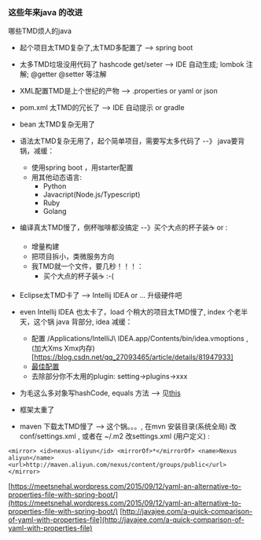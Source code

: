 ### 这些年来java 的改进

哪些TMD烦人的java

 - 起个项目太TMD复杂了,太TMD多配置了 --> spring boot
 - 太多TMD垃圾没用代码了 hashcode get/seter  --> IDE 自动生成; lombok 注解; @getter @setter 等注解
 - XML配置TMD是上个世纪的产物 --> .properties or yaml or json
 - pom.xml 太TMD的冗长了 --> IDE 自动提示 or gradle
 - bean 太TMD复杂无用了
 - 语法太TMD复杂无用了，起个简单项目，需要写太多代码了 --》 java要背锅，减缓：

    - 使用spring boot ，用starter配置
    - 用其他动态语言:
      - Python
      - Javacript(Node.js/Typescript)
      - Ruby
      - Golang

 - 编译真太TMD慢了，倒杯咖啡都没搞定 --》买个大点的杯子装☕️ or :

    - 增量构建
    - 把项目拆小，类微服务方向
    - 我TMD就一个文件，要几秒！！！：
      - 买个大点的杯子装☕️  :-(

 - Eclipse太TMD卡了 --> Intellij IDEA or ... 升级硬件吧
 - even Intellij IDEA 也太卡了，load 个稍大的项目太TMD慢了, index 个老半天，这个锅 java 背部分, idea 减缓：
 
    - 配置 /Applications/IntelliJ\ IDEA.app/Contents/bin/idea.vmoptions , (加大Xms Xmx内存)[https://blog.csdn.net/qq_27093465/article/details/81947933]  
    - [最佳配置](http://blog.oneapm.com/apm-tech/426.html)
    - 去除部分你不太用的plugin: setting->plugins->xxx

 - 为毛这么多对象写hashCode, equals 方法 --> 见[this](https://mp.weixin.qq.com/s/qt9g-NrMf1LvN9Q07hW2Vw)
 
 - 框架太重了
 - maven 下载太TMD慢了 --> 这个锅。。。, 在mvn 安装目录(系统全局) 改 conf/settings.xml , 或者在 ~/.m2 改settings.xml (用户定义) :

  `
    <mirror>
      <id>nexus-aliyun</id>
      <mirrorOf>*</mirrorOf>
      <name>Nexus aliyun</name>
      <url>http://maven.aliyun.com/nexus/content/groups/public</url>
    </mirror>
  `




[https://meetsnehal.wordpress.com/2015/09/12/yaml-an-alternative-to-properties-file-with-spring-boot/](https://meetsnehal.wordpress.com/2015/09/12/yaml-an-alternative-to-properties-file-with-spring-boot/)
[http://javajee.com/a-quick-comparison-of-yaml-with-properties-file](http://javajee.com/a-quick-comparison-of-yaml-with-properties-file)
